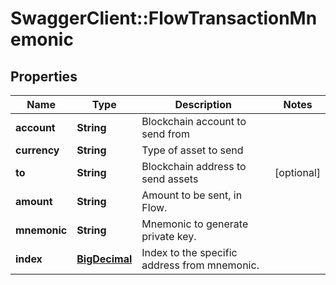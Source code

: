 # SwaggerClient::FlowTransactionMnemonic

## Properties
Name | Type | Description | Notes
------------ | ------------- | ------------- | -------------
**account** | **String** | Blockchain account to send from | 
**currency** | **String** | Type of asset to send | 
**to** | **String** | Blockchain address to send assets | [optional] 
**amount** | **String** | Amount to be sent, in Flow. | 
**mnemonic** | **String** | Mnemonic to generate private key. | 
**index** | [**BigDecimal**](BigDecimal.md) | Index to the specific address from mnemonic. | 

